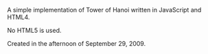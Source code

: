 A simple implementation of Tower of Hanoi written in JavaScript and HTML4.

No HTML5 is used.

Created in the afternoon of September 29, 2009.
